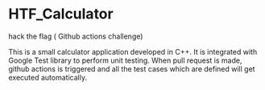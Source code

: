 # HTF_Calculator
hack the flag ( Github actions challenge)

This is a small calculator application developed in C++.
It is integrated with Google Test library to perform unit testing.
When pull request is made, github actions is triggered and all the test cases which are defined will get executed automatically.
